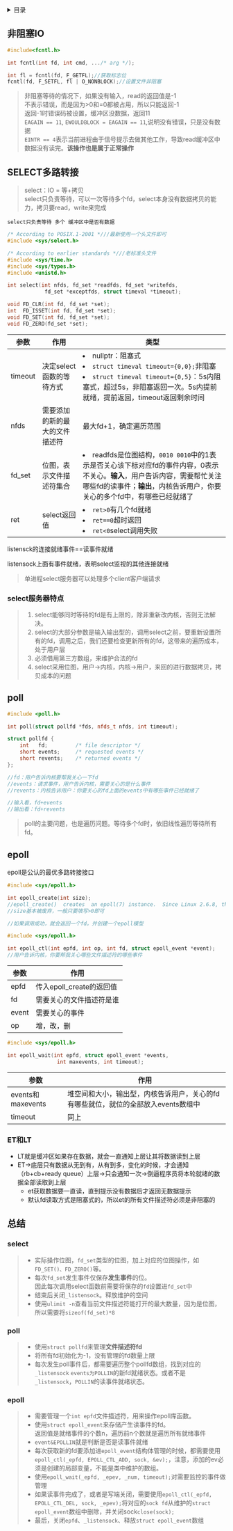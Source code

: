 <details><summary>目录</summary>

- [非阻塞IO](#非阻塞io)
- [SELECT多路转接](#select多路转接)
  - [select服务器特点](#select服务器特点)
- [poll](#poll)
- [epoll](#epoll)
  - [ET和LT](#et和lt)
- [总结](#总结)
  - [select](#select)
  - [poll](#poll-1)
  - [epoll](#epoll-1)


</details>


## 非阻塞IO
```c++
#include<fcntl.h>

int fcntl(int fd, int cmd, .../* arg */);
```

```c++
int fl = fcntl(fd, F_GETFL);//获取标志位
fcntl(fd, F_SETFL, fl | O_NONBLOCK);//设置文件非阻塞
```
>非阻塞等待的情况下，如果没有输入，read的返回值是-1\
不表示错误，而是因为>0和=0都被占用，所以只能返回-1\
返回-1时错误码被设置，缓冲区没数据，返回11\
`EAGAIN == 11`, `EWOULDBLOCK = EAGAIN == 11`,说明没有错误，只是没有数据\
`EINTR == 4`表示当前进程由于信号提示去做其他工作，导致read缓冲区中数据没有读完。**该操作也是属于正常操作**

## SELECT多路转接
>select：IO = 等+拷贝\
select只负责等待，可以一次等待多个fd，select本身没有数据拷贝的能力，拷贝要read，write来完成

    select只负责等待 多个 缓冲区中是否有数据
    
```c++
/* According to POSIX.1-2001 *///最新使用一个头文件即可
#include <sys/select.h>

/* According to earlier standards *///老标准头文件
#include <sys/time.h>
#include <sys/types.h>
#include <unistd.h>

int select(int nfds, fd_set *readfds, fd_set *writefds,
            fd_set *exceptfds, struct timeval *timeout);

void FD_CLR(int fd, fd_set *set);
int  FD_ISSET(int fd, fd_set *set);
void FD_SET(int fd, fd_set *set);
void FD_ZERO(fd_set *set);
```
|参数|作用|类型|
|---|---|---|
|timeout|决定select函数的等待方式|<li>nullptr：阻塞式<li>`struct timeval timeout={0,0};`非阻塞<li>`struct timeval timeout={0,5}`：5s内阻塞式，超过5s，非阻塞返回一次。5s内提前就绪，提前返回，timeout返回剩余时间|
|nfds|需要添加的新的最大的文件描述符|最大fd+1，确定遍历范围|
|fd_set|位图，表示文件描述符集合|<li>readfds是位图结构，`0010 0010`中的1表示是否关心该下标对应fd的事件内容，0表示不关心。**输入**，用户告诉内容，需要帮忙关注哪些fd的读事件；**输出**，内核告诉用户，你要关心的多个fd中，有哪些已经就绪了|
|ret|select返回值|<li>`ret>0`有几个fd就绪<li>`ret==0`超时返回<li>`ret<0`select调用失败|

listensck的连接就绪事件==读事件就绪

listensock上面有事件就绪，表明select监视的其他连接就绪

>单进程select服务器可以处理多个client客户端请求

### select服务器特点
>1. select能够同时等待的fd是有上限的，除非重新改内核，否则无法解决。
>2. select的大部分参数是输入输出型的，调用select之前，要重新设置所有的fd，调用之后，我们还要检查更新所有的fd，这带来的遍历成本，处于用户层
>3. 必须借用第三方数组，来维护合法的fd
>4. select采用位图，用户->内核，内核->用户，来回的进行数据拷贝，拷贝成本的问题

## poll
```c++
#include <poll.h>

int poll(struct pollfd *fds, nfds_t nfds, int timeout);

struct pollfd {
    int   fd;         /* file descriptor */
    short events;     /* requested events */
    short revents;    /* returned events */
};

//fd：用户告诉内核要帮我关心一下fd
//events：请求事件，用户告诉内核，需要关心的是什么事件
//revents：内核告诉用户：你要关心的fd上面的events中有哪些事件已经就绪了

//输入看，fd+events
//输出看：fd+revents
```

>poll的主要问题，也是遍历问题。等待多个fd时，依旧线性遍历等待所有fd。


## epoll
epoll是公认的最优多路转接接口
```c
#include <sys/epoll.h>

int epoll_create(int size);
//epoll_create()  creates  an epoll(7) instance.  Since Linux 2.6.8, the size argument is ignored, but must be greater than zero; see NOTES below.
//size基本被废弃，一般只要填写>0即可

//如果调用成功，就会返回一个fd。并创建一个epoll模型
```
```c
#include <sys/epoll.h>

int epoll_ctl(int epfd, int op, int fd, struct epoll_event *event);
//用户告诉内核，你要帮我关心哪些文件描述符的哪些事件
```
|参数|作用|
|---|---|
|epfd|传入epoll_create的返回值<br>|
|fd|需要关心的文件描述符是谁|
|event|需要关心的事件|
|op|增，改，删|

```c
#include <sys/epoll.h>

int epoll_wait(int epfd, struct epoll_event *events,
                int maxevents, int timeout);

```

|参数|作用|
|---|---|
|events和maxevents|堆空间和大小，输出型，内核告诉用户，关心的fd有哪些就位，就位的全部放入events数组中|
|timeout|同上|

### ET和LT
- LT就是缓冲区如果存在数据，就会一直通知上层让其将数据读到上层
- ET->底层只有数据从无到有，从有到多，变化的时候，才会通知（rb+cb+ready queue）上层->只会通知一次->倒逼程序员将本轮就绪的数据全部读取到上层
  - et获取数据要一直读，直到提示没有数据后才返回无数据提示
  - 默认fd读取方式是阻塞式的，所以et的所有文件描述符必须是非阻塞的


## 总结
### select
> - 实际操作位图，`fd_set`类型的位图，加上对应的位图操作，如`FD_SET()、FD_ZERO()`等。
> - 每次`fd_set`发生事件仅保存**发生事件**的位。\
> 因此每次调用select函数前需要将保存的`fd`设置进`fd_set`中
> - 结束后关闭`_listensock`。释放维护的空间
> - 使用`ulimit -n`查看当前文件描述符能打开的最大数量，因为是位图，所以需要将`sizeof(fd_set)*8`
### poll
> - 使用`struct pollfd`来管理**文件描述符fd**
> - 将所有fd初始化为-1，没有管理的fd数量上限
> - 每次发生poll事件后，都需要遍历整个pollfd数组，找到对应的`_listensock` `events为POLLIN`的新fd就绪状态。或者不是`_listensock`，`POLLIN`的读事件就绪状态。
### epoll
> - 需要管理一个`int epfd`文件描述符，用来操作epoll库函数。
> - 使用`struct epoll_event`来存储产生读事件的fd。\
> 返回值是就绪事件的个数n，遍历前n个数就是遍历所有就绪事件
> - `event&EPOLLIN`就是判断是否是读事件就绪
> - 每次获取新的fd要添加进`epoll_event`结构体管理的时候，都需要使用`epoll_ctl(_epfd, EPOLL_CTL_ADD, sock, &ev);`，注意，添加的ev必须是创建的局部变量，不能是类中维护的数组。
> - 使用`epoll_wait(_epfd, _epev, _num, timeout);`对需要监控的事件做管理
> - 如果读事件完成了，或者是写端关闭，需要使用`epoll_ctl(_epfd, EPOLL_CTL_DEL, sock, _epev);`将对应的`sock fd`从维护的`struct epoll_event`数组中删除，并关闭sock`close(sock);`
> - 最后，关闭`epfd`、`_listensock`、释放`struct epoll_event`数组